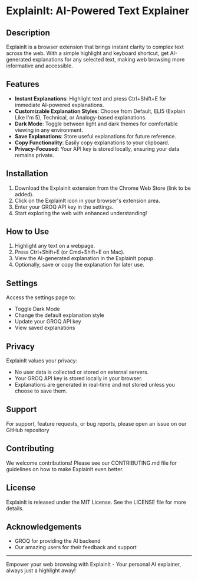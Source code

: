 # ExplainIt: AI-Powered Text Explainer


## Description
ExplainIt is a browser extension that brings instant clarity to complex text across the web. With a simple highlight and keyboard shortcut, get AI-generated explanations for any selected text, making web browsing more informative and accessible.

## Features
- **Instant Explanations**: Highlight text and press Ctrl+Shift+E for immediate AI-powered explanations.
- **Customizable Explanation Styles**: Choose from Default, ELI5 (Explain Like I'm 5), Technical, or Analogy-based explanations.
- **Dark Mode**: Toggle between light and dark themes for comfortable viewing in any environment.
- **Save Explanations**: Store useful explanations for future reference.
- **Copy Functionality**: Easily copy explanations to your clipboard.
- **Privacy-Focused**: Your API key is stored locally, ensuring your data remains private.

## Installation
1. Download the ExplainIt extension from the Chrome Web Store (link to be added).
2. Click on the ExplainIt icon in your browser's extension area.
3. Enter your GROQ API key in the settings.
4. Start exploring the web with enhanced understanding!

## How to Use
1. Highlight any text on a webpage.
2. Press Ctrl+Shift+E (or Cmd+Shift+E on Mac).
3. View the AI-generated explanation in the ExplainIt popup.
4. Optionally, save or copy the explanation for later use.

## Settings
Access the settings page to:
- Toggle Dark Mode
- Change the default explanation style
- Update your GROQ API key
- View saved explanations

## Privacy
ExplainIt values your privacy:
- No user data is collected or stored on external servers.
- Your GROQ API key is stored locally in your browser.
- Explanations are generated in real-time and not stored unless you choose to save them.

## Support
For support, feature requests, or bug reports, please open an issue on our GitHub repository

## Contributing
We welcome contributions! Please see our CONTRIBUTING.md file for guidelines on how to make ExplainIt even better.

## License
ExplainIt is released under the MIT License. See the LICENSE file for more details.

## Acknowledgements
- GROQ for providing the AI backend
- Our amazing users for their feedback and support

---

Empower your web browsing with ExplainIt - Your personal AI explainer, always just a highlight away!
